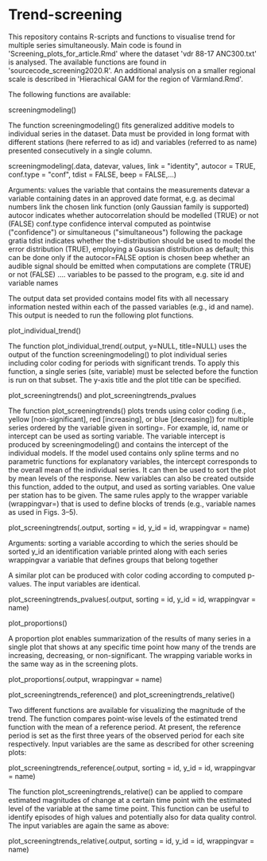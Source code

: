 # Trend-screening

This repository contains R-scripts and functions to visualise trend for multiple series simultaneously. Main code is found in 'Screening_plots_for_article.Rmd' where the dataset 'vdr 88-17 ANC300.txt' is analysed. The available functions are found in 'sourcecode_screening2020.R'. An additional analysis on a smaller regional scale is described in 'Hierachical GAM for the region of Värmland.Rmd'. 

The following functions are available: 

screeningmodeling()

  The function screeningmodeling() fits generalized additive models to individual series in the dataset. Data must be provided in long format with different stations (here     referred to as id) and variables (referred to as name) presented consecutively in a single column.           

  screeningmodeling(.data, datevar, values, link = "identity", autocor = TRUE, conf.type = "conf", tdist = FALSE, beep = FALSE,…)

  Arguments: 
	  values  	the variable that contains the measurements
    datevar	  a variable containing dates in an approved date format, e.g. as decimal numbers
	  link		  the chosen link function (only Gaussian family is supported)
    autocor	  indicates whether autocorrelation should be modelled (TRUE) or not (FALSE)
    conf.type	confidence interval computed as pointwise ("confidence") or simultaneous ("simultaneous")  following the package gratia
    tdist	    indicates whether the t-distribution should be used to model the error distribution (TRUE), employing a Gaussian distribution as default; this can be done only if the autocor=FALSE option is chosen
    beep	    whether  an audible signal should be emitted  when computations are     complete  (TRUE) or not (FALSE)
	  ….		    variables to be passed to the program, e.g. site id and variable names


  The output data set provided contains model fits with all necessary information nested within each of the passed variables (e.g., id and name). This output is needed to run the following plot functions.  


plot_individual_trend()

  The function plot_individual_trend(.output, y=NULL, title=NULL) uses the output of the function screeningmodeling() to plot individual series including color coding for  periods with significant trends. To apply this function, a single series (site, variable) must be selected before the function is run on that subset. The y-axis title and the plot title can be specified.


plot_screeningtrends() and plot_screeningtrends_pvalues

  The function plot_screeningtrends() plots trends using color coding (i.e., yellow [non-significant], red [increasing], or blue [decreasing]) for multiple series ordered by the  variable given in sorting=. For example, id, name or intercept can be used as sorting variable. The variable intercept is produced by screeningmodeling() and contains the      intercept of the individual models. If the model used contains only spline terms and no parametric functions for explanatory variables, the intercept corresponds to the overall mean of the individual series. It can then be used to sort the plot by mean levels of the response. New variables can also be created outside this function, added to the output, and used as sorting variables. One value per station has to be given. The same rules apply to the wrapper variable (wrappingvar=) that is used to define blocks of trends (e.g., variable names as used in Figs. 3–5).

  plot_screeningtrends(.output, sorting = id, y_id = id, wrappingvar = name) 

  Arguments: 
	  sorting	  	a variable according to which the series should be sorted
	  y_id		    an identification variable printed along with each series
	  wrappingvar a variable that defines groups that belong together


  A similar plot can be produced with color coding according to computed p-values. The input variables are identical. 

  plot_screeningtrends_pvalues(.output, sorting = id, y_id = id, wrappingvar = name)


plot_proportions()

  A proportion plot enables summarization of the results of many series in a single plot that shows at any specific time point how many of the trends are increasing, decreasing, or non-significant. The wrapping variable works in the same way as in the screening plots.

  plot_proportions(.output, wrappingvar = name)


plot_screeningtrends_reference() and plot_screeningtrends_relative()

  Two different functions are available for visualizing the magnitude of the trend. The function compares point-wise levels of the estimated trend function with the mean of a reference period. At present, the reference period is set as the first three years of the observed period for each site respectively. Input variables are the same as described for other screening plots: 
  
  plot_screeningtrends_reference(.output, sorting = id, y_id = id, wrappingvar = name)

  The function plot_screeningtrends_relative() can be applied to compare estimated magnitudes of change at a certain time point with the estimated level of the variable at the same time point. This function can be useful to identify episodes of high values and potentially also for data quality control. The input variables are again the same as above:   
  
plot_screeningtrends_relative(.output, sorting = id, y_id = id, wrappingvar = name)
